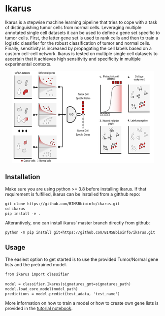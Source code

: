 # Ikarus
Ikarus is a stepwise machine learning pipeline that tries to cope with a task of distinguishing tumor cells from normal cells. Leveraging multiple annotated single cell datasets it can be used to define a gene set specific to tumor cells. First, the latter gene set is used to rank cells and then to train a logistic classifier for the robust classification of tumor and normal cells. Finally, sensitivity is increased by propagating the cell labels based on a custom cell-cell network. Ikarus is tested on multiple single cell datasets to ascertain that it achieves high sensitivity and specificity in multiple experimental contexts. 

<p align="center">
  <img width="460" height="300" src="ikarus_scheme.png">
</p>

## Installation
Make sure you are using python >= 3.8 before installing ikarus. If that requirement is fulfilled, ikarus can be installed from a gitthub repo:
```
git clone https://github.com/BIMSBbioinfo/ikarus.git
cd ikarus
pip install -e .
```
Alterantively, one can install ikarus' master branch directly from github:
```
python -m pip install git+https://github.com/BIMSBbioinfo/ikarus.git
```

## Usage
The easiest option to get started is to use the provided Tumor/Normal gene lists and the pretrained model.
```
from ikarus import classifier

model = classifier.Ikarus(signatures_gmt=signatures_path)
model.load_core_model(model_path)
predictions = model.predict(test_adata, 'test_name')
```

More information on how to train a model or how to create own gene lists is provided in the [tutorial notebook](tutorial.ipynb).
